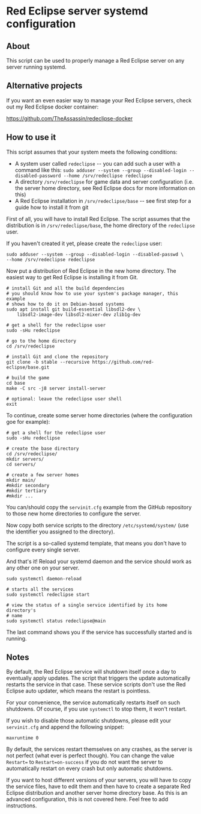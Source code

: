 # Red Eclipse server systemd configuration


## About

This script can be used to properly manage a Red Eclipse server on any server
running systemd.


## Alternative projects

If you want an even easier way to manage your Red Eclipse servers, check out
my Red Eclipse docker container:

https://github.com/TheAssassin/redeclipse-docker


## How to use it

This script assumes that your system meets the following conditions:

  - A system user called `redeclipse` -- you can add such a user with a command
    like this: `sudo adduser --system --group --disabled-login
    --disabled-password --home /srv/redeclipse redeclipse`
  - A directory `/srv/redeclipse` for game data and server configuration
    (i.e. the server home directory, see Red Eclipse docs for more information
    on this)
  - A Red Eclipse installation in `/srv/redeclipse/base` -- see first step for
    a guide how to install it from git

First of all, you will have to install Red Eclipse. The script assumes that
the distribution is in `/srv/redeclipse/base`, the home directory of the
`redeclipse` user.

If you haven't created it yet, please create the `redeclipse` user:

    sudo adduser --system --group --disabled-login --disabled-passwd \
    --home /srv/redeclipse redeclipse

Now put a distribution of Red Eclipse in the new home directory.
The easiest way to get Red Eclipse is installing it from Git.

    # install Git and all the build dependencies
    # you should know how to use your system's package manager, this example
    # shows how to do it on Debian-based systems
    sudo apt install git build-essential libsdl2-dev \
        libsdl2-image-dev libsdl2-mixer-dev zlib1g-dev

    # get a shell for the redeclipse user
    sudo -sHu redeclipse

    # go to the home directory
    cd /srv/redeclipse

    # install Git and clone the repository
    git clone -b stable --recursive https://github.com/red-eclipse/base.git

    # build the game
    cd base
    make -C src -j8 server install-server

    # optional: leave the redeclipse user shell
    exit

To continue, create some server home directories (where the configuration goe
for example):

    # get a shell for the redeclipse user
    sudo -sHu redeclipse

    # create the base directory
    cd /srv/redeclipse/
    mkdir servers/
    cd servers/

    # create a few server homes
    mkdir main/
    #mkdir secondary
    #mkdir tertiary
    #mkdir ...

You can/should copy the `servinit.cfg` example from the GitHub repository to
those new home directories to configure the server.

Now copy both service scripts to the directory `/etc/systemd/system/` (use
the identifier you assigned to the directory).

The script is a so-called systemd template, that means you don't have to
configure every single server.

And that's it! Reload your systemd daemon and the service should work as any
other one on your server.

    sudo systemctl daemon-reload

    # starts all the services
    sudo systemctl redeclipse start

    # view the status of a single service identified by its home directory's
    # name
    sudo systemctl status redeclipse@main

The last command shows you if the service has successfully started and is
running.


## Notes

By default, the Red Eclipse service will shutdown itself once a day to
eventually apply updates. The script that triggers the update automatically
restarts the service in that case. These service scripts don't use the Red
Eclipse auto updater, which means the restart is pointless.

For your convenience, the service automatically restarts itself on such
shutdowns. Of course, if you use `systemctl` to stop them, it won't restart.

If you wish to disable those automatic shutdowns, please edit your
`servinit.cfg` and append the following snippet:

    maxruntime 0

By default, the services restart themselves on any crashes, as the server is
not perfect (what ever is perfect though). You can change the value `Restart=`
to `Restart=on-success` if you do not want the server to automatically restart
on every crash but only automatic shutdowns.

If you want to host different versions of your servers, you will have to copy
the service files, have to edit them and then have to create a separate
Red Eclipse distribution and another server home directory base.
As this is an advanced configuration, this is not covered here. Feel free to
add instructions.
